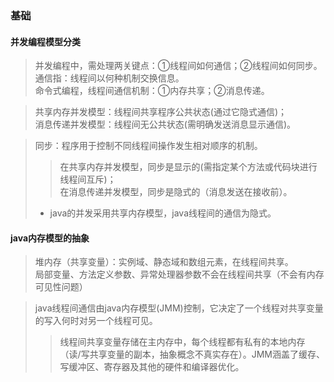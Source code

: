 ### 基础
#### 并发编程模型分类
>并发编程中，需处理两关键点：①线程间如何通信；②线程间如何同步。  
通信指：线程间以何种机制交换信息。  
命令式编程，线程间通信机制：①内存共享；②消息传递。

>共享内存并发模型：线程间共享程序公共状态(通过它隐式通信)；  
消息传递并发模型：线程间无公共状态(需明确发送消息显示通信)。

>同步：程序用于控制不同线程间操作发生相对顺序的机制。 
>>在共享内存并发模型，同步是显示的(需指定某个方法或代码块进行线程间互斥)；  
在消息传递并发模型，同步是隐式的（消息发送在接收前）。
>- java的并发采用共享内存模型，java线程间的通信为隐式。

#### java内存模型的抽象
>堆内存（共享变量）：实例域、静态域和数组元素，在线程间共享。  
局部变量、方法定义参数、异常处理器参数不会在线程间共享（不会有内存可见性问题）  

>java线程间通信由java内存模型(JMM)控制，它决定了一个线程对共享变量的写入何时对另一个线程可见。  
>>线程间共享变量存储在主内存中，每个线程都有私有的本地内存（读/写共享变量的副本，抽象概念不真实存在）。JMM涵盖了缓存、写缓冲区、寄存器及其他的硬件和编译器优化。
